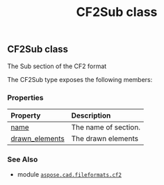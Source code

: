 ﻿---
title: CF2Sub class
second_title: Aspose.CAD for Python via .NET API References
description: 
type: docs
weight: 170
url: /aspose.cad.fileformats.cf2/cf2sub/
is_root: false
---

## CF2Sub class

The Sub section of the CF2 format



The CF2Sub type exposes the following members:

### Properties
| Property | Description |
| :- | :- |
| [name](/cad/python-net/aspose.cad.fileformats.cf2/cf2sub/name) | The name of section. |
| [drawn_elements](/cad/python-net/aspose.cad.fileformats.cf2/cf2sub/drawn_elements) | The drawn elements |



### See Also
* module [`aspose.cad.fileformats.cf2`](..)
